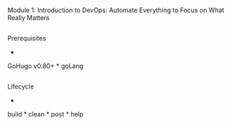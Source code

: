 ####
Module 1: Introduction to DevOps: Automate Everything to Focus on What Really Matters


##
Prerequisites

*
GoHugo v0.80+
*
goLang


##
Lifecycle

*
build
*
clean
*
post
*
help